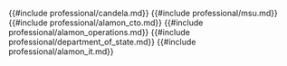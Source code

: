 {{#include professional/candela.md}}
{{#include professional/msu.md}}
{{#include professional/alamon_cto.md}}
{{#include professional/alamon_operations.md}}
{{#include professional/department_of_state.md}}
{{#include professional/alamon_it.md}}
